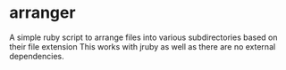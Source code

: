 # arranger
A simple ruby script to arrange files into various subdirectories based on their file extension
This works with jruby as well as there are no external dependencies. 
